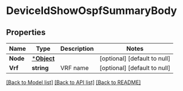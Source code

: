 # DeviceIdShowOspfSummaryBody

## Properties
Name | Type | Description | Notes
------------ | ------------- | ------------- | -------------
**Node** | [***Object**](.md) |  | [optional] [default to null]
**Vrf** | **string** | VRF name | [optional] [default to null]

[[Back to Model list]](../README.md#documentation-for-models) [[Back to API list]](../README.md#documentation-for-api-endpoints) [[Back to README]](../README.md)

